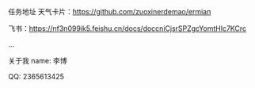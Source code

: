任务地址
天气卡片：https://github.com/zuoxinerdemao/ermian


飞书：https://nf3n099ik5.feishu.cn/docs/doccniCjsrSPZgcYomtHlc7KCrc

...

关于我
name: 李博

QQ: 2365613425